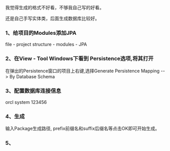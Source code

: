
我觉得生成的格式不好看，不够我自己写的好看。

还是自己手写实体类，后面生成数据库比较好。

### 1、给项目的Modules添加JPA

file - project structure - modules - JPA

### 2、在View - Tool Windows下看到 Persistence选项,将其打开

在弹出的Persistence窗口的项目上右键,选择Generate Persistence Mapping --> By Database Schema

### 3、配置数据库连接信息

orcl
system
123456

### 4、生成

输入Package生成路径, prefix前缀名和suffix后缀名等点击OK即可开始生成。

### 5、 

























